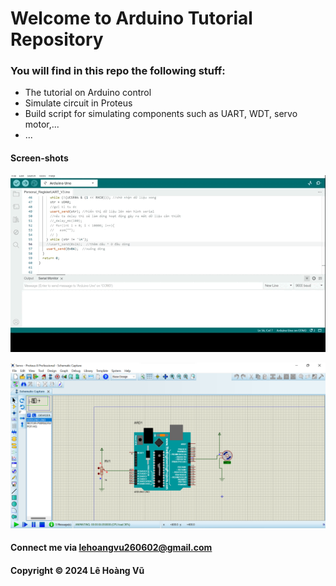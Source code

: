 # Welcome to Arduino Tutorial Repository

### You will find in this repo the following stuff:

* The tutorial on Arduino control
* Simulate circuit in Proteus
* Build script for simulating components such as UART, WDT, servo motor,...
* ...

#### Screen-shots
![short-connection](https://github.com/leehoanzu/arduino-tutorial/blob/main/screenshot/short-connecton.gif)

![servo](https://github.com/leehoanzu/arduino-tutorial/blob/main/screenshot/servo.png)

#### Connect me via lehoangvu260602@gmail.com

#### Copyright &#169; 2024 Lê Hoàng Vũ